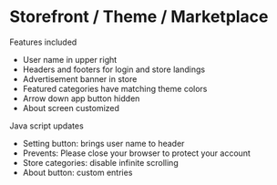 # Storefront / Theme / Marketplace
Features included
- User name in upper right
- Headers and footers for login and store landings
- Advertisement banner in store
- Featured categories have matching theme colors
- Arrow down app button hidden
- About screen customized

Java script updates
- Setting button: brings user name to header 
- Prevents: Please close your browser to protect your account
- Store categories: disable infinite scrolling
- About button: custom entries



